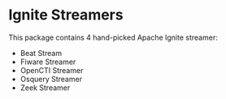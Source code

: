 
# Ignite Streamers

This package contains 4 hand-picked Apache Ignite streamer: 

* Beat Stream
* Fiware Streamer
* OpenCTI Streamer
* Osquery Streamer
* Zeek Streamer
